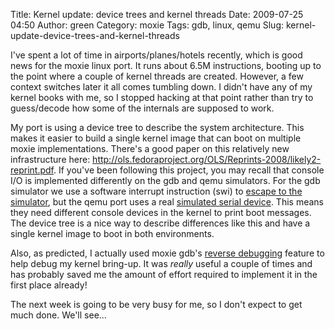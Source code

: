 Title: Kernel update: device trees and kernel threads
Date: 2009-07-25 04:50
Author: green
Category: moxie
Tags: gdb, linux, qemu
Slug: kernel-update-device-trees-and-kernel-threads

I've spent a lot of time in airports/planes/hotels recently, which is
good news for the moxie linux port. It runs about 6.5M instructions,
booting up to the point where a couple of kernel threads are created.
However, a few context switches later it all comes tumbling down. I
didn't have any of my kernel books with me, so I stopped hacking at that
point rather than try to guess/decode how some of the internals are
supposed to work.

My port is using a device tree to describe the system architecture. This
makes it easier to build a single kernel image that can boot on multiple
moxie implementations. There's a good paper on this relatively new
infrastructure here:
<http://ols.fedoraproject.org/OLS/Reprints-2008/likely2-reprint.pdf>. If
you've been following this project, you may recall that console I/O is
implemented differently on the gdb and qemu simulators. For the gdb
simulator we use a software interrupt instruction (swi) to [escape to
the simulator][], but the qemu port uses a real [simulated serial
device][]. This means they need different console devices in the kernel
to print boot messages. The device tree is a nice way to describe
differences like this and have a single kernel image to boot in both
environments.

Also, as predicted, I actually used moxie gdb's [reverse debugging][]
feature to help debug my kernel bring-up. It was *really* useful a
couple of times and has probably saved me the amount of effort required
to implement it in the first place already!

The next week is going to be very busy for me, so I don't expect to get
much done. We'll see...

  [escape to the simulator]: http://spindazzle.org/greenblog/index.php?/archives/107-ggx-Hello-World!.html
  [simulated serial device]: http://moxielogic.org/blog/?p=23
  [reverse debugging]: http://moxielogic.org/blog/?p=290
